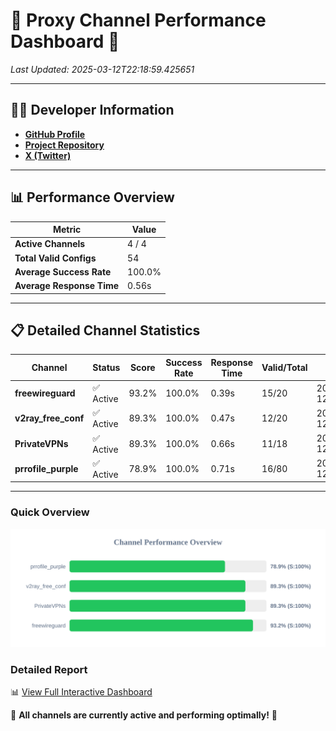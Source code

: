 # 🌟 Proxy Channel Performance Dashboard 🌟

_Last Updated: 2025-03-12T22:18:59.425651_

---

## 👩‍💻 Developer Information

- **[GitHub Profile](https://github.com/4n0nymou3)**  
- **[Project Repository](https://github.com/4n0nymou3/multi-proxy-config-fetcher)**  
- **[X (Twitter)](https://x.com/4n0nymou3)**  

---

## 📊 Performance Overview

| Metric                | Value       |
|-----------------------|-------------|
| **Active Channels**   | 4 / 4       |
| **Total Valid Configs** | 54          |
| **Average Success Rate** | 100.0%      |
| **Average Response Time** | 0.56s       |

---

## 📋 Detailed Channel Statistics

| Channel          | Status     | Score  | Success Rate | Response Time | Valid/Total | Last Success               |
|------------------|------------|--------|--------------|---------------|-------------|----------------------------|
| **freewireguard**  | ✅ Active  | 93.2%  | 100.0% | 0.39s         | 15/20       | 2025-03-12T22:18:59.424070 |
| **v2ray_free_conf**  | ✅ Active  | 89.3%  | 100.0% | 0.47s         | 12/20       | 2025-03-12T22:18:58.312777 |
| **PrivateVPNs**  | ✅ Active  | 89.3%  | 100.0% | 0.66s         | 11/18       | 2025-03-12T22:18:59.002752 |
| **prrofile_purple**  | ✅ Active  | 78.9%  | 100.0% | 0.71s         | 16/80       | 2025-03-12T22:18:57.737172 |

---

### Quick Overview
<div align="center">
  <a href="https://raw.githubusercontent.com/nullluser/NullRepo/refs/heads/main/assets/channel_stats_chart.svg">
    <img src="https://raw.githubusercontent.com/nullluser/NullRepo/refs/heads/main/assets/channel_stats_chart.svg" alt="Source Performance Statistics" width="800">
  </a>
</div>

### Detailed Report
📊 [View Full Interactive Dashboard](https://htmlpreview.github.io/?https://github.com/nullluser/NullRepo/blob/main/assets/performance_report.html)

🎉 **All channels are currently active and performing optimally!** 🎉
